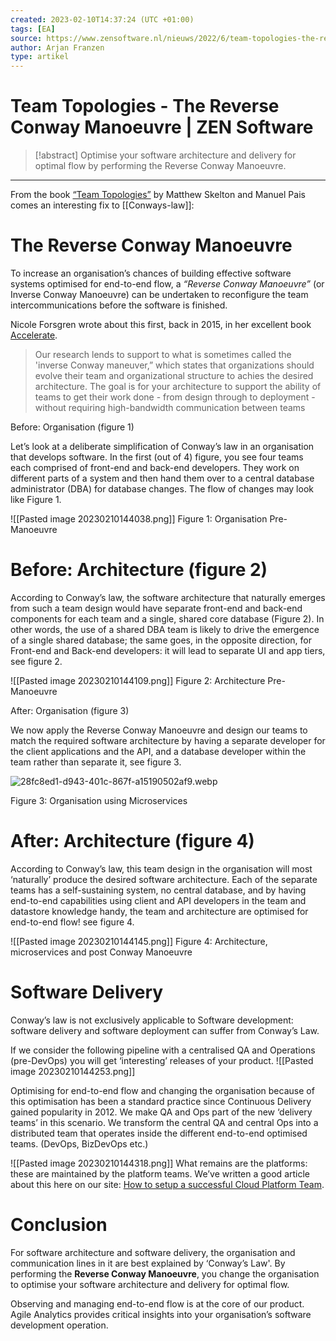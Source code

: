 ```yaml
---
created: 2023-02-10T14:37:24 (UTC +01:00)
tags: [EA]
source: https://www.zensoftware.nl/nieuws/2022/6/team-topologies-the-reverse-conway-manoeuvre
author: Arjan Franzen
type: artikel
---
```


# Team Topologies - The Reverse Conway Manoeuvre | ZEN Software

> [!abstract]
> Optimise your software architecture and delivery for optimal flow by performing the Reverse Conway Manoeuvre.

---

From the book [“Team Topologies”](https://partner.bol.com/click/click?p=2&t=url&s=1228221&f=TXL&url=https%3A%2F%2Fwww.bol.com%2Fnl%2Fnl%2Ff%2Fteam-topologies%2F9200000104858740%2F&name=Team%20Topologies) by Matthew Skelton and Manuel Pais comes an interesting fix to [[Conways-law]]:

# The Reverse Conway Manoeuvre

To increase an organisation’s chances of building effective software systems optimised for end-to-end flow, a _“Reverse Conway Manoeuvre”_ (or Inverse Conway Manoeuvre) can be undertaken to reconfigure the team intercommunications before the software is finished.

Nicole Forsgren wrote about this first, back in 2015, in her excellent book [Accelerate](https://partner.bol.com/click/click?p=2&t=url&s=1228221&f=TXL&url=https%3A%2F%2Fwww.bol.com%2Fnl%2Fnl%2Fp%2Faccelerate%2F9200000080652224%2F&name=Accelerate).

> Our research lends to support to what is sometimes called the 'inverse Conway maneuver,” which states that organizations should evolve their team and organizational structure to achies the desired architecture. The goal is for your architecture to support the ability of teams to get their work done - from design through to deployment - without requiring high-bandwidth communication between teams

Before: Organisation (figure 1)

Let’s look at a deliberate simplification of Conway’s law in an organisation that develops software. In the first (out of 4) figure, you see four teams each comprised of front-end and back-end developers. They work on different parts of a system and then hand them over to a central database administrator (DBA) for database changes. The flow of changes may look like Figure 1.

![[Pasted image 20230210144038.png]]
Figure 1: Organisation Pre-Manoeuvre

# Before: Architecture (figure 2)

According to Conway’s law, the software architecture that naturally emerges from such a team design would have separate front-end and back-end components for each team and a single, shared core database (Figure 2). In other words, the use of a shared DBA team is likely to drive the emergence of a single shared database; the same goes, in the opposite direction, for Front-end and Back-end developers: it will lead to separate UI and app tiers, see figure 2.


![[Pasted image 20230210144109.png]]
Figure 2: Architecture Pre-Manoeuvre

After: Organisation (figure 3)

We now apply the Reverse Conway Manoeuvre and design our teams to match the required software architecture by having a separate developer for the client applications and the API, and a database developer within the team rather than separate it, see figure 3.

![28fc8ed1-d943-401c-867f-a15190502af9.webp](https://www.zensoftware.nl/_next/image?url=https%3A%2F%2Fstorage.googleapis.com%2Fzensoftwaresite-media-zen-platform%2F28fc8ed1_d943_401c_867f_a15190502af9_1d359122ad%2F28fc8ed1_d943_401c_867f_a15190502af9_1d359122ad.webp&w=3840&q=75)

Figure 3: Organisation using Microservices

# After: Architecture (figure 4)

According to Conway’s law, this team design in the organisation will most ‘naturally’ produce the desired software architecture. Each of the separate teams has a self-sustaining system, no central database, and by having end-to-end capabilities using client and API developers in the team and datastore knowledge handy, the team and architecture are optimised for end-to-end flow! see figure 4.

![[Pasted image 20230210144145.png]]
Figure 4: Architecture, microservices and post Conway Manoeuvre

# Software Delivery

Conway’s law is not exclusively applicable to Software development: software delivery and software deployment can suffer from Conway’s Law.

If we consider the following pipeline with a centralised QA and Operations (pre-DevOps) you will get ‘interesting’ releases of your product.
![[Pasted image 20230210144253.png]]

Optimising for end-to-end flow and changing the organisation because of this optimisation has been a standard practice since Continuous Delivery gained popularity in 2012. We make QA and Ops part of the new ‘delivery teams’ in this scenario. We transform the central QA and central Ops into a distributed team that operates inside the different end-to-end optimised teams. (DevOps, BizDevOps etc.)

![[Pasted image 20230210144318.png]]
What remains are the platforms: these are maintained by the platform teams. We’ve written a good article about this here on our site: [How to setup a successful Cloud Platform Team](https://zensoftware.nl/en/news/2022/6/how-to-setup-a-successful-cloud-platform-team).

# Conclusion

For software architecture and software delivery, the organisation and communication lines in it are best explained by ‘Conway’s Law'. By performing the **Reverse Conway Manoeuvre**, you change the organisation to optimise your software architecture and delivery for optimal flow.

Observing and managing end-to-end flow is at the core of our product. Agile Analytics provides critical insights into your organisation’s software development operation.

